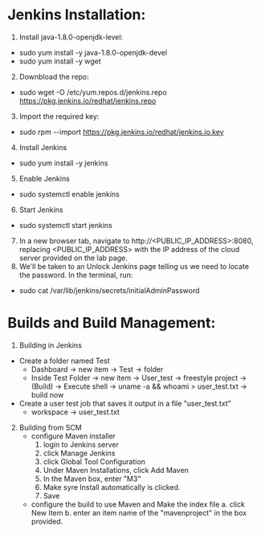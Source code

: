 # Jenkins Installation:
1.  Install java-1.8.0-openjdk-level:
- sudo yum install -y java-1.8.0-openjdk-devel
- sudo yum install -y wget
2. Downbload the repo:
- sudo wget -O /etc/yum.repos.d/jenkins.repo https://pkg.jenkins.io/redhat/jenkins.repo
3. Import the required key:
- sudo rpm --import https://pkg.jenkins.io/redhat/jenkins.io.key
4. Install Jenkins
- sudo yum install -y jenkins
5. Enable Jenkins
- sudo systemctl enable jenkins
6. Start Jenkins
- sudo systemctl start jenkins
7. In a new browser tab, navigate to http://<PUBLIC_IP_ADDRESS>:8080, replacing <PUBLIC_IP_ADDRESS> with the IP address of the cloud server provided on the lab page.
8. We'll be taken to an Unlock Jenkins page telling us we need to locate the password. In the terminal, run:
- sudo cat /var/lib/jenkins/secrets/initialAdminPassword

# Builds and Build Management: 
1. Building in Jenkins
- Create a folder named Test
    - Dashboard -> new item -> Test -> folder 
    - Inside Test Folder -> new item -> User_test -> freestyle project -> (Build) -> Execute shell -> uname -a && whoami > user_test.txt -> build now
- Create a user test job that saves it output in a file "user_test.txt" 
    - workspace -> user_test.txt
2. Building from SCM
    - configure Maven installer
        1. login to Jenkins server
        2. click Manage Jenkins
        3. click Global Tool Configuration
        4. Under Maven Installations, click Add Maven
        5. In the Maven box, enter "M3"
        6. Make syre Install automatically is clicked. 
        7. Save
    - configure the build to use Maven and Make the index file
        a. click New Item
        b. enter an item name of the "mavenproject" in the box provided.
        